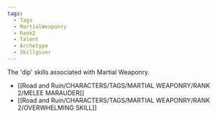 ```yaml
---
tags:
  - Tags
  - MartialWeaponry
  - Rank2
  - Talent
  - Archetype
  - Skillgiver
---
```

The 'dip' skills associated with Martial Weaponry.

- [[Road and Ruin/CHARACTERS/TAGS/MARTIAL WEAPONRY/RANK 2/MELEE MARAUDER]]
- [[Road and Ruin/CHARACTERS/TAGS/MARTIAL WEAPONRY/RANK 2/OVERWHELMING SKILL]]